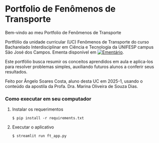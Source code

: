 # Portfolio de Fenômenos de Transporte

Bem-vindo ao meu Portfolio de Fenômenos de Transporte

Portfólio da unidade curricular (UC) Fenômenos de Transporte do curso Bacharelado Interdisciplinar em Ciência e Tecnologia da UNIFESP campus São José dos Campos. Ementa disponível em [![Ementário](https://static.streamlit.io/badges/streamlit_badge_black_white.svg)](https://unifesp.br/campus/sjc/catalogo-de-disciplinas/ementario-ucs/).

Este portfólio busca resumir os conceitos aprendidos em aula e aplica-los para resolver problemas simples, auxiliando futuros alunos a conferir seus resultados.

Feito por Ângelo Soares Costa, aluno desta UC em 2025-1, usando o conteúdo da apostila da Profa. Dra. Marina Oliveira de Souza Dias.

### Como executar em seu computador

1. Instalar os requerimentos

   ```
   $ pip install -r requirements.txt
   ```

2. Executar o aplicativo

   ```
   $ streamlit run ft_app.py
   ```